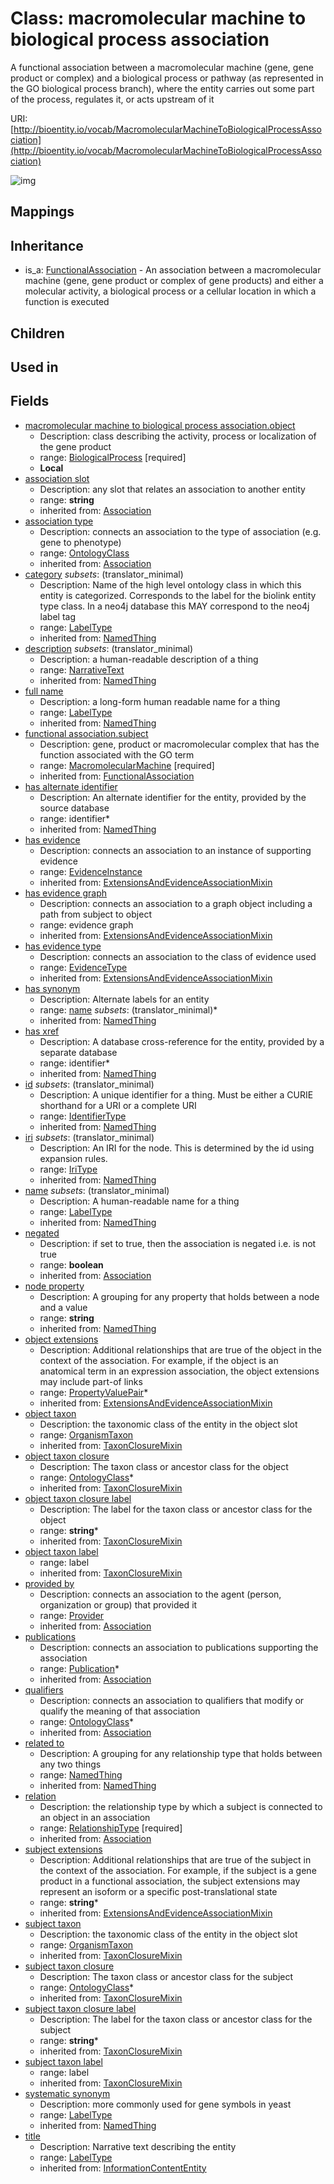 # Class: macromolecular machine to biological process association


A functional association between a macromolecular machine (gene, gene product or complex) and a biological process or pathway (as represented in the GO biological process branch), where the entity carries out some part of the process, regulates it, or acts upstream of it

URI: [http://bioentity.io/vocab/MacromolecularMachineToBiologicalProcessAssociation](http://bioentity.io/vocab/MacromolecularMachineToBiologicalProcessAssociation)

![img](http://yuml.me/diagram/nofunky;dir:TB/class/\[MacromolecularMachineToBiologicalProcessAssociation|id(i):identifier_type%20%3F;name(i):label_type%20%3F;category(i):label_type%20%3F;node_property(i):string%20%3F;iri(i):iri_type%20%3F;full_name(i):label_type%20%3F;description(i):narrative_text%20%3F;systematic_synonym(i):label_type%20%3F;title(i):label_type%20%3F;subject_taxon_closure_label(i):string%20*;object_taxon_closure_label(i):string%20*;subject_extensions(i):string%20*;has_evidence(i):evidence_instance%20%3F;negated(i):boolean%20%3F;association_slot(i):string%20%3F]-%20subject(i)>\[MacromolecularMachine],%20\[MacromolecularMachineToBiologicalProcessAssociation]-%20provided%20by(i)%20%3F>\[Provider],%20\[MacromolecularMachineToBiologicalProcessAssociation]-%20publications(i)%20*>\[Publication],%20\[MacromolecularMachineToBiologicalProcessAssociation]-%20qualifiers(i)%20*>\[OntologyClass],%20\[MacromolecularMachineToBiologicalProcessAssociation]-%20relation(i)>\[RelationshipType],%20\[MacromolecularMachineToBiologicalProcessAssociation]-%20association%20type(i)%20%3F>\[OntologyClass],%20\[MacromolecularMachineToBiologicalProcessAssociation]-%20has%20evidence%20type(i)%20%3F>\[EvidenceType],%20\[MacromolecularMachineToBiologicalProcessAssociation]-%20object%20extensions(i)%20*>\[PropertyValuePair],%20\[MacromolecularMachineToBiologicalProcessAssociation]-%20object%20taxon%20closure(i)%20*>\[OntologyClass],%20\[MacromolecularMachineToBiologicalProcessAssociation]-%20object%20taxon(i)%20%3F>\[OrganismTaxon],%20\[MacromolecularMachineToBiologicalProcessAssociation]-%20subject%20taxon%20closure(i)%20*>\[OntologyClass],%20\[MacromolecularMachineToBiologicalProcessAssociation]-%20subject%20taxon(i)%20%3F>\[OrganismTaxon],%20\[MacromolecularMachineToBiologicalProcessAssociation]-%20related%20to(i)%20%3F>\[NamedThing],%20\[MacromolecularMachineToBiologicalProcessAssociation]-%20object>\[BiologicalProcess],%20\[FunctionalAssociation]^-\[MacromolecularMachineToBiologicalProcessAssociation])
## Mappings

## Inheritance

 *  is_a: [FunctionalAssociation](FunctionalAssociation.md) - An association between a macromolecular machine (gene, gene product or complex of gene products) and either a molecular activity, a biological process or a cellular location in which a function is executed
## Children

## Used in

## Fields

 * [macromolecular machine to biological process association.object](macromolecular_machine_to_biological_process_association_object.md)
    * Description: class describing the activity, process or localization of the gene product
    * range: [BiologicalProcess](BiologicalProcess.md) [required]
    * __Local__
 * [association slot](association_slot.md)
    * Description: any slot that relates an association to another entity
    * range: **string**
    * inherited from: [Association](Association.md)
 * [association type](association_type.md)
    * Description: connects an association to the type of association (e.g. gene to phenotype)
    * range: [OntologyClass](OntologyClass.md)
    * inherited from: [Association](Association.md)
 * [category](category.md) *subsets*: (translator_minimal)
    * Description: Name of the high level ontology class in which this entity is categorized. Corresponds to the label for the biolink entity type class. In a neo4j database this MAY correspond to the neo4j label tag
    * range: [LabelType](LabelType.md)
    * inherited from: [NamedThing](NamedThing.md)
 * [description](description.md) *subsets*: (translator_minimal)
    * Description: a human-readable description of a thing
    * range: [NarrativeText](NarrativeText.md)
    * inherited from: [NamedThing](NamedThing.md)
 * [full name](full_name.md)
    * Description: a long-form human readable name for a thing
    * range: [LabelType](LabelType.md)
    * inherited from: [NamedThing](NamedThing.md)
 * [functional association.subject](functional_association_subject.md)
    * Description: gene, product or macromolecular complex that has the function associated with the GO term
    * range: [MacromolecularMachine](MacromolecularMachine.md) [required]
    * inherited from: [FunctionalAssociation](FunctionalAssociation.md)
 * [has alternate identifier](has_alternate_identifier.md)
    * Description: An alternate identifier for the entity, provided by the source database
    * range: identifier*
    * inherited from: [NamedThing](NamedThing.md)
 * [has evidence](has_evidence.md)
    * Description: connects an association to an instance of supporting evidence
    * range: [EvidenceInstance](EvidenceInstance.md)
    * inherited from: [ExtensionsAndEvidenceAssociationMixin](ExtensionsAndEvidenceAssociationMixin.md)
 * [has evidence graph](has_evidence_graph.md)
    * Description: connects an association to a graph object including a path from subject to object
    * range: evidence graph
    * inherited from: [ExtensionsAndEvidenceAssociationMixin](ExtensionsAndEvidenceAssociationMixin.md)
 * [has evidence type](has_evidence_type.md)
    * Description: connects an association to the class of evidence used
    * range: [EvidenceType](EvidenceType.md)
    * inherited from: [ExtensionsAndEvidenceAssociationMixin](ExtensionsAndEvidenceAssociationMixin.md)
 * [has synonym](has_synonym.md)
    * Description: Alternate labels for an entity
    * range: [name](name.md) *subsets*: (translator_minimal)*
    * inherited from: [NamedThing](NamedThing.md)
 * [has xref](has_xref.md)
    * Description: A database cross-reference for the entity, provided by a separate database
    * range: identifier*
    * inherited from: [NamedThing](NamedThing.md)
 * [id](id.md) *subsets*: (translator_minimal)
    * Description: A unique identifier for a thing. Must be either a CURIE shorthand for a URI or a complete URI
    * range: [IdentifierType](IdentifierType.md)
    * inherited from: [NamedThing](NamedThing.md)
 * [iri](iri.md) *subsets*: (translator_minimal)
    * Description: An IRI for the node. This is determined by the id using expansion rules.
    * range: [IriType](IriType.md)
    * inherited from: [NamedThing](NamedThing.md)
 * [name](name.md) *subsets*: (translator_minimal)
    * Description: A human-readable name for a thing
    * range: [LabelType](LabelType.md)
    * inherited from: [NamedThing](NamedThing.md)
 * [negated](negated.md)
    * Description: if set to true, then the association is negated i.e. is not true
    * range: **boolean**
    * inherited from: [Association](Association.md)
 * [node property](node_property.md)
    * Description: A grouping for any property that holds between a node and a value
    * range: **string**
    * inherited from: [NamedThing](NamedThing.md)
 * [object extensions](object_extensions.md)
    * Description: Additional relationships that are true of the object in the context of the association. For example, if the object is an anatomical term in an expression association, the object extensions may include part-of links
    * range: [PropertyValuePair](PropertyValuePair.md)*
    * inherited from: [ExtensionsAndEvidenceAssociationMixin](ExtensionsAndEvidenceAssociationMixin.md)
 * [object taxon](object_taxon.md)
    * Description: the taxonomic class of the entity in the object slot
    * range: [OrganismTaxon](OrganismTaxon.md)
    * inherited from: [TaxonClosureMixin](TaxonClosureMixin.md)
 * [object taxon closure](object_taxon_closure.md)
    * Description: The taxon class or ancestor class for the object
    * range: [OntologyClass](OntologyClass.md)*
    * inherited from: [TaxonClosureMixin](TaxonClosureMixin.md)
 * [object taxon closure label](object_taxon_closure_label.md)
    * Description: The label for the taxon class or ancestor class for the object
    * range: **string***
    * inherited from: [TaxonClosureMixin](TaxonClosureMixin.md)
 * [object taxon label](object_taxon_label.md)
    * range: label
    * inherited from: [TaxonClosureMixin](TaxonClosureMixin.md)
 * [provided by](provided_by.md)
    * Description: connects an association to the agent (person, organization or group) that provided it
    * range: [Provider](Provider.md)
    * inherited from: [Association](Association.md)
 * [publications](publications.md)
    * Description: connects an association to publications supporting the association
    * range: [Publication](Publication.md)*
    * inherited from: [Association](Association.md)
 * [qualifiers](qualifiers.md)
    * Description: connects an association to qualifiers that modify or qualify the meaning of that association
    * range: [OntologyClass](OntologyClass.md)*
    * inherited from: [Association](Association.md)
 * [related to](related_to.md)
    * Description: A grouping for any relationship type that holds between any two things
    * range: [NamedThing](NamedThing.md)
    * inherited from: [NamedThing](NamedThing.md)
 * [relation](relation.md)
    * Description: the relationship type by which a subject is connected to an object in an association
    * range: [RelationshipType](RelationshipType.md) [required]
    * inherited from: [Association](Association.md)
 * [subject extensions](subject_extensions.md)
    * Description: Additional relationships that are true of the subject in the context of the association. For example, if the subject is a gene product in a functional association, the subject extensions may represent  an isoform or a specific post-translational state
    * range: **string***
    * inherited from: [ExtensionsAndEvidenceAssociationMixin](ExtensionsAndEvidenceAssociationMixin.md)
 * [subject taxon](subject_taxon.md)
    * Description: the taxonomic class of the entity in the object slot
    * range: [OrganismTaxon](OrganismTaxon.md)
    * inherited from: [TaxonClosureMixin](TaxonClosureMixin.md)
 * [subject taxon closure](subject_taxon_closure.md)
    * Description: The taxon class or ancestor class for the subject
    * range: [OntologyClass](OntologyClass.md)*
    * inherited from: [TaxonClosureMixin](TaxonClosureMixin.md)
 * [subject taxon closure label](subject_taxon_closure_label.md)
    * Description: The label for the taxon class or ancestor class for the subject
    * range: **string***
    * inherited from: [TaxonClosureMixin](TaxonClosureMixin.md)
 * [subject taxon label](subject_taxon_label.md)
    * range: label
    * inherited from: [TaxonClosureMixin](TaxonClosureMixin.md)
 * [systematic synonym](systematic_synonym.md)
    * Description: more commonly used for gene symbols in yeast
    * range: [LabelType](LabelType.md)
    * inherited from: [NamedThing](NamedThing.md)
 * [title](title.md)
    * Description: Narrative text describing the entity
    * range: [LabelType](LabelType.md)
    * inherited from: [InformationContentEntity](InformationContentEntity.md)
